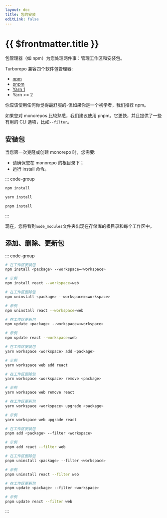 ```yaml
---
layout: doc
title: 包的安装
editLink: false
---
```


# {{ $frontmatter.title }}

包管理器（如 npm）为您处理两件事：管理工作区和安装包。

Turborepo 兼容四个软件包管理器:

- [npm](https://docs.npmjs.com/cli/v8/using-npm/workspaces/#description)
- [pnpm](https://pnpm.io/workspaces)
- [Yarn 1](https://classic.yarnpkg.com/lang/en/docs/workspaces/)
- Yarn >= 2

你应该使用任何你觉得最舒服的-但如果你是一个初学者，我们推荐 npm。

如果您对 monorepos 比较熟悉，我们建议使用 pnpm。它更快，并且提供了一些有用的 CLI 选项，比如`--filter`。

## 安装包

当您第一次克隆或创建 monorepo 时，您需要:

- 请确保您在 monorepo 的根目录下；
- 运行 install 命令。

::: code-group

```bash [npm]
npm install
```

```bash [yarn]
yarn install
```

```bash [pnpm]
pnpm install
```

:::

现在，您将看到`node_modules`文件夹出现在存储库的根目录和每个工作区中。

## 添加、删除、更新包

::: code-group

```bash [npm]
# 在工作区安装包
npm install <package> --workspace=<workspace>

# 示例
npm install react --workspace=web

# 在工作区删除包
npm uninstall <package> --workspace=<workspace>

# 示例
npm uninstall react --workspace=web

# 在工作区更新包
npm update <package> --workspace=<workspace>

# 示例
npm update react --workspace=web
```

```bash [yarn]
# 在工作区安装包
yarn workspace <workspace> add <package>

# 示例
yarn workspace web add react

# 在工作区删除包
yarn workspace <workspace> remove <package>

# 示例
yarn workspace web remove react

# 在工作区更新包
yarn workspace <workspace> upgrade <package>

# 示例
yarn workspace web upgrade react
```

```bash [pnpm]
# 在工作区安装包
pnpm add <package> --filter <workspace>

# 示例
pnpm add react --filter web

# 在工作区删除包
pnpm uninstall <package> --filter <workspace>

# 示例
pnpm uninstall react --filter web

# 在工作区更新包
pnpm update <package> --filter <workspace>

# 示例
pnpm update react --filter web
```

:::

